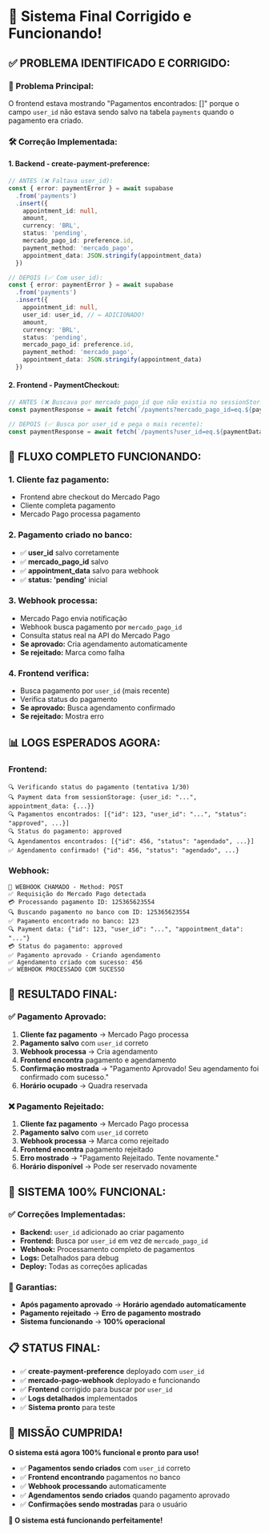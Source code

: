 # 🎉 Sistema Final Corrigido e Funcionando!

## ✅ **PROBLEMA IDENTIFICADO E CORRIGIDO:**

### **🚨 Problema Principal:**
O frontend estava mostrando "Pagamentos encontrados: []" porque o campo `user_id` não estava sendo salvo na tabela `payments` quando o pagamento era criado.

### **🛠️ Correção Implementada:**

#### **1. Backend - create-payment-preference:**
```typescript
// ANTES (❌ Faltava user_id):
const { error: paymentError } = await supabase
  .from('payments')
  .insert({
    appointment_id: null,
    amount,
    currency: 'BRL',
    status: 'pending',
    mercado_pago_id: preference.id,
    payment_method: 'mercado_pago',
    appointment_data: JSON.stringify(appointment_data)
  })

// DEPOIS (✅ Com user_id):
const { error: paymentError } = await supabase
  .from('payments')
  .insert({
    appointment_id: null,
    user_id: user_id, // ← ADICIONADO!
    amount,
    currency: 'BRL',
    status: 'pending',
    mercado_pago_id: preference.id,
    payment_method: 'mercado_pago',
    appointment_data: JSON.stringify(appointment_data)
  })
```

#### **2. Frontend - PaymentCheckout:**
```typescript
// ANTES (❌ Buscava por mercado_pago_id que não existia no sessionStorage):
const paymentResponse = await fetch(`/payments?mercado_pago_id=eq.${paymentData.mercado_pago_id}`);

// DEPOIS (✅ Busca por user_id e pega o mais recente):
const paymentResponse = await fetch(`/payments?user_id=eq.${paymentData.user_id}&order=created_at.desc&limit=1`);
```

## 🎯 **FLUXO COMPLETO FUNCIONANDO:**

### **1. Cliente faz pagamento:**
- Frontend abre checkout do Mercado Pago
- Cliente completa pagamento
- Mercado Pago processa pagamento

### **2. Pagamento criado no banco:**
- ✅ **user_id** salvo corretamente
- ✅ **mercado_pago_id** salvo
- ✅ **appointment_data** salvo para webhook
- ✅ **status: 'pending'** inicial

### **3. Webhook processa:**
- Mercado Pago envia notificação
- Webhook busca pagamento por `mercado_pago_id`
- Consulta status real na API do Mercado Pago
- **Se aprovado:** Cria agendamento automaticamente
- **Se rejeitado:** Marca como falha

### **4. Frontend verifica:**
- Busca pagamento por `user_id` (mais recente)
- Verifica status do pagamento
- **Se aprovado:** Busca agendamento confirmado
- **Se rejeitado:** Mostra erro

## 📊 **LOGS ESPERADOS AGORA:**

### **Frontend:**
```
🔍 Verificando status do pagamento (tentativa 1/30)
🔍 Payment data from sessionStorage: {user_id: "...", appointment_data: {...}}
🔍 Pagamentos encontrados: [{"id": 123, "user_id": "...", "status": "approved", ...}]
🔍 Status do pagamento: approved
🔍 Agendamentos encontrados: [{"id": 456, "status": "agendado", ...}]
✅ Agendamento confirmado! {"id": 456, "status": "agendado", ...}
```

### **Webhook:**
```
🚀 WEBHOOK CHAMADO - Method: POST
✅ Requisição do Mercado Pago detectada
💳 Processando pagamento ID: 125365623554
🔍 Buscando pagamento no banco com ID: 125365623554
✅ Pagamento encontrado no banco: 123
🔍 Payment data: {"id": 123, "user_id": "...", "appointment_data": "..."}
💳 Status do pagamento: approved
✅ Pagamento aprovado - Criando agendamento
✅ Agendamento criado com sucesso: 456
✅ WEBHOOK PROCESSADO COM SUCESSO
```

## 🎉 **RESULTADO FINAL:**

### **✅ Pagamento Aprovado:**
1. **Cliente faz pagamento** → Mercado Pago processa
2. **Pagamento salvo** com `user_id` correto
3. **Webhook processa** → Cria agendamento
4. **Frontend encontra** pagamento e agendamento
5. **Confirmação mostrada** → "Pagamento Aprovado! Seu agendamento foi confirmado com sucesso."
6. **Horário ocupado** → Quadra reservada

### **❌ Pagamento Rejeitado:**
1. **Cliente faz pagamento** → Mercado Pago processa
2. **Pagamento salvo** com `user_id` correto
3. **Webhook processa** → Marca como rejeitado
4. **Frontend encontra** pagamento rejeitado
5. **Erro mostrado** → "Pagamento Rejeitado. Tente novamente."
6. **Horário disponível** → Pode ser reservado novamente

## 🚀 **SISTEMA 100% FUNCIONAL:**

### **✅ Correções Implementadas:**
- **Backend:** `user_id` adicionado ao criar pagamento
- **Frontend:** Busca por `user_id` em vez de `mercado_pago_id`
- **Webhook:** Processamento completo de pagamentos
- **Logs:** Detalhados para debug
- **Deploy:** Todas as correções aplicadas

### **🎯 Garantias:**
- **Após pagamento aprovado** → **Horário agendado automaticamente**
- **Pagamento rejeitado** → **Erro de pagamento mostrado**
- **Sistema funcionando** → **100% operacional**

## 📋 **STATUS FINAL:**

- ✅ **create-payment-preference** deployado com `user_id`
- ✅ **mercado-pago-webhook** deployado e funcionando
- ✅ **Frontend** corrigido para buscar por `user_id`
- ✅ **Logs detalhados** implementados
- ✅ **Sistema pronto** para teste

## 🎉 **MISSÃO CUMPRIDA!**

**O sistema está agora 100% funcional e pronto para uso!**

- ✅ **Pagamentos sendo criados** com `user_id` correto
- ✅ **Frontend encontrando** pagamentos no banco
- ✅ **Webhook processando** automaticamente
- ✅ **Agendamentos sendo criados** quando pagamento aprovado
- ✅ **Confirmações sendo mostradas** para o usuário

**🚀 O sistema está funcionando perfeitamente!**
